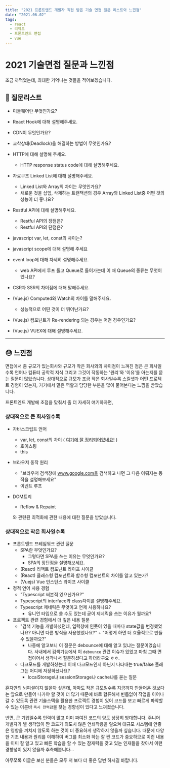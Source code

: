 ```yaml
---
title: "2021 프론트엔드 개발자 직접 받은 기술 면접 질문 리스트와 느낀점"
date: "2021.06.02"
tags: 
  - react
  - 리액트
  - 프론트엔드 면접
  - vue
---
```


# 2021 기술면접 질문과 느낀점

조금 까먹었는데, 최대한 기억나는 것들을 적어보겠습니다.



## :book: 질문리스트

- 미들웨어란 무엇인가요?
- React Hook에 대해 설명해주세요.
- CDN이 무엇인가요?
- 교착상태(Deadlock)을 해결하는 방법이 무엇인가요?

- HTTP에 대해 설명해 주세요.
  - HTTP response status code에 대해 설명해주세요.
- 자료구조 Linked List에 대해 설명해주세요.
  - Linked List와 Array의 차이는 무엇인가요?
  - 새로운 것을 삽입, 삭제하는 트랜잭션의 경우 Array와 Linked List중 어떤 것의 성능이 더 좋나요?
- Restful API에 대해 설명해주세요.
  - Restful API의 장점은?
  - Restful API의 단점은?
- javascript var, let, const의 차이는?
- javascript scope에 대해 설명해 주세요
- event loop에 대해 자세히 설명해주세요.
  - web API에서 루프 돌고 Queue로 들어가는데 이 때 Queue의 종류는 무엇이 있나요?
- CSR과 SSR의 차이점에 대해 말해주세요.
- (Vue.js) Computed와 Watch의 차이를 말해주세요.
  - 성능적으로 어떤 것이 더 뛰어난가요?
- (Vue.js) 컴포넌트가 Re-rendering 되는 경우는 어떤 경우인가요?
- (Vue.js) VUEX에 대해 설명해주세요.

---



## :sweat: 느낀점

면접에서 좀 규모가 있는회사와 규모가 작은 회사와의 차이점이 느껴진 점은 큰 회사일수록 언어나 컴퓨터 공학적 지식 그리고 그것이 작동하는 '원리'와 '이유'를 아는지를 묻는 질문이 많았습니다. 상대적으로 규모가 조금 작은 회사일수록 스킬셋과 어떤 프로젝트 경험이 있는지, 거기에서 맡은 역할과 담당한 부분을 많이 물어본다는 느낌을 받았습니다.



프론트엔드 개발에 초점을 맞춰서 좀 더 자세히 얘기하자면, 

### 상대적으로 큰 회사일수록 

- 자바스크립트 언어

  - var, let, const의 차이 ( [여기에 잘 정리되어있네요!](https://likelionsungguk.github.io/21-08-09/%EC%9E%90%EB%B0%94%EC%8A%A4%ED%81%AC%EB%A6%BD%ED%8A%B8-var-let-const-%EC%A7%84%EC%A7%9C-%EC%B0%A8%EC%9D%B4%EC%A0%90-%EA%B5%AC%EB%B3%84%ED%95%98%EA%B8%B0) )
  - 호이스팅
  - this

- 브라우저 동작 원리

  - "브라우저 검색창에 www.google.com을 검색하고 나면 그 다음 이뤄지는 동작을 설명해보세요"
  - 이벤트 루프

- DOM트리

  - Reflow & Repaint

  와 관련된 최적화에 관한 내용에 대한 질문을 받았습니다.



### 상대적으로 작은 회사일수록

- 프론트엔드 프레임워크 관련 질문
  - SPA란 무엇인가요?
    - 그렇다면 SPA를 쓰는 이유는 무엇인가요?
    - SPA의 장단점을 설명해보세요.
  - (React) 리액트 컴포넌트 라이프 사이클
  - (React) 클래스형 컴포넌트와 함수형 컴포넌트의 차이를 알고 있는가?
  - (Vuejs) Vue 인스턴스 라이프 사이클
- 정적 언어 사용 경험 
  - "Typescript 써본적 있으신가요?"
  - Typescript의 interface와 class차이를 설명해주세요.
  - Typescript 제네릭은 무엇이고 언제 사용하나요?
    - 유니언 타입으로 쓸 수도 있는데 굳이 제네릭을 쓰는 이유가 뭘까요?
- 프로젝트 관련 경험에서 더 깊은 내용 질문
  - "검색 기능을 개발하셨던데, 입력창에 인풋이 있을 때마다 state값을 변경했었나요? 아니면 다른 방식을 사용했었나요?" + "어떻게 하면 더 효율적으로 만들 수 있을까요?"
    - 나중에 알고보니 이 질문은 debounce에 대해 알고 있냐는 질문이었습니다. 사내에서 검색기능에서 이 `debounce` 관련 이슈가 있었고 마침 그때 면접이어서 생각나서 질문하셨다고 하더라구요 ㅎㅎ.
  - 다크모드를 개발하셨는데 이때 다크모드인지 아닌지 나타내는 true/false 플래그는 어디에 저장하셨나요? 
    - localStorage냐 sessionStorage냐 cache냐를 묻는 질문



혼자만의 뇌피셜이지 않을까 싶은데, 아마도 작은 규모일수록 지금까지 만들어온 것보다는 앞으로 만들어 나가야 할 것이 더 많기 때문에 바로 합류해서 빈틈없이 작업을 이어나갈 수 있도록 관련 기술스택을 활용한 프로젝트 경험이 있어 코드를 보고 빠르게 파악할 수 있는 이른바 `즉시 전력감`을 찾는 경향성이 있다고 느껴졌습니다.

반면, 큰 기업일수록 인력이 많고 이미 짜여진 코드의 양도 상당히 방대합니다. 주니어 개발자가 별 생각없이 짠 코드가 의도치 않은 연쇄작용을 일으켜 대규모 시스템에 안좋은 영향을 끼치지 않도록 하는 것이 더 중요하게 생각하지 않을까 싶습니다. 때문에 다양한 기초 내용과 원리를 이해하여 버그를 최소화 하는 잘 짠 코드가 중요하므로 이런 내용을 이미 잘 알고 있고 빠른 학습을 할 수 있는 잠재력을 갖고 있는 인재들을 찾아서 이런 경향성이 있지 않을까 추측해봅니다...



아무쪼록 이글은 보신 분들은 모두 저 보다 더 좋은 답변 하시길 바랍니다.